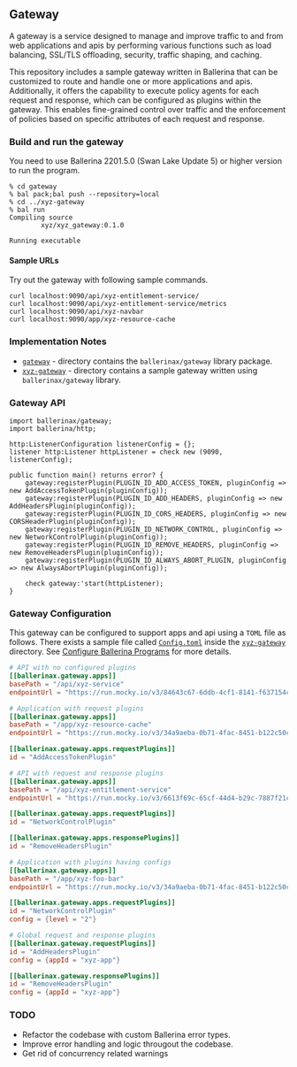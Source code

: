 ## Gateway

A gateway is a service designed to manage and improve traffic to and from web applications and apis by performing various functions such as load balancing, SSL/TLS offloading, security, traffic shaping, and caching.

This repository includes a sample gateway written in Ballerina that can be customized to route and handle one or more applications and apis. Additionally, it offers the capability to execute policy agents for each request and response, which can be configured as plugins within the gateway. This enables fine-grained control over traffic and the enforcement of policies based on specific attributes of each request and response.

### Build and run the gateway
You need to use Ballerina 2201.5.0 (Swan Lake Update 5) or higher version to run the program. 

```
% cd gateway
% bal pack;bal push --repository=local
% cd ../xyz-gateway
% bal run
Compiling source
        xyz/xyz_gateway:0.1.0

Running executable

```

#### Sample URLs
Try out the gateway with following sample commands. 

```
curl localhost:9090/api/xyz-entitlement-service/
curl localhost:9090/api/xyz-entitlement-service/metrics
curl localhost:9090/api/xyz-navbar
curl localhost:9090/app/xyz-resource-cache
```

### Implementation Notes
- [`gateway`](gateway) - directory contains the `ballerinax/gateway` library package. 
- [`xyz-gateway`](samples/xyz-gateway) - directory contains a sample gateway written using `ballerinax/gateway` library.

### Gateway API 

```ballerina
import ballerinax/gateway;
import ballerina/http;

http:ListenerConfiguration listenerConfig = {};
listener http:Listener httpListener = check new (9090, listenerConfig);

public function main() returns error? {
    gateway:registerPlugin(PLUGIN_ID_ADD_ACCESS_TOKEN, pluginConfig => new AddAccessTokenPlugin(pluginConfig));
    gateway:registerPlugin(PLUGIN_ID_ADD_HEADERS, pluginConfig => new AddHeadersPlugin(pluginConfig));
    gateway:registerPlugin(PLUGIN_ID_CORS_HEADERS, pluginConfig => new CORSHeaderPlugin(pluginConfig));
    gateway:registerPlugin(PLUGIN_ID_NETWORK_CONTROL, pluginConfig => new NetworkControlPlugin(pluginConfig));
    gateway:registerPlugin(PLUGIN_ID_REMOVE_HEADERS, pluginConfig => new RemoveHeadersPlugin(pluginConfig));
    gateway:registerPlugin(PLUGIN_ID_ALWAYS_ABORT_PLUGIN, pluginConfig => new AlwaysAbortPlugin(pluginConfig));

    check gateway:'start(httpListener);
}
```

### Gateway Configuration
This gateway can be configured to support apps and api using a `TOML` file as follows. There exists a sample file called [`Config.toml`](samples/xyz-gateway/Config.toml) inside the [`xyz-gateway`](samples/xyz-gateway) directory. See [Configure Ballerina Programs](https://ballerina.io/learn/configure-ballerina-programs/configure-a-sample-ballerina-service/) for more details.

```toml
# API with no configured plugins 
[[ballerinax.gateway.apps]]
basePath = "/api/xyz-service"
endpointUrl = "https://run.mocky.io/v3/84643c67-6ddb-4cf1-8141-f637154c9520"

# Application with request plugins
[[ballerinax.gateway.apps]]
basePath = "/app/xyz-resource-cache"
endpointUrl = "https://run.mocky.io/v3/34a9aeba-0b71-4fac-8451-b122c50cce45"

[[ballerinax.gateway.apps.requestPlugins]]
id = "AddAccessTokenPlugin"

# API with request and response plugins
[[ballerinax.gateway.apps]]
basePath = "/api/xyz-entitlement-service"
endpointUrl = "https://run.mocky.io/v3/6613f69c-65cf-44d4-b29c-7887f21cfd59"

[[ballerinax.gateway.apps.requestPlugins]]
id = "NetworkControlPlugin"

[[ballerinax.gateway.apps.responsePlugins]]
id = "RemoveHeadersPlugin"

# Application with plugins having configs
[[ballerinax.gateway.apps]]
basePath = "/app/xyz-foo-bar"
endpointUrl = "https://run.mocky.io/v3/34a9aeba-0b71-4fac-8451-b122c50cce45"

[[ballerinax.gateway.apps.requestPlugins]]
id = "NetworkControlPlugin"
config = {level = "2"}

# Global request and response plugins
[[ballerinax.gateway.requestPlugins]]
id = "AddHeadersPlugin"
config = {appId = "xyz-app"}

[[ballerinax.gateway.responsePlugins]]
id = "RemoveHeadersPlugin"
config = {appId = "xyz-app"}
```

### TODO
- Refactor the codebase with custom Ballerina error types.
- Improve error handling and logic througout the codebase.
- Get rid of concurrency related warnings